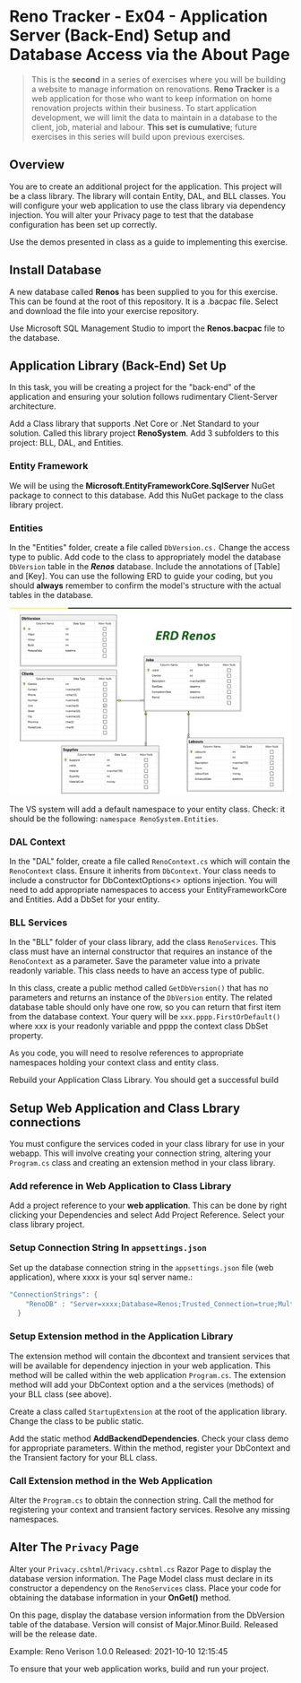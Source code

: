 # Reno Tracker - Ex04 - Application Server (Back-End) Setup and Database Access via the About Page

> This is the **second** in a series of exercises where you will be building a website to manage information on renovations. **Reno Tracker** is a web application for those who want to keep information on home renovation projects within their business. To start application development, we will limit the data to maintain in a database to the client, job, material and labour.
> **This set is cumulative**; future exercises in this series will build upon previous exercises.

## Overview

You are to create an additional project for the application. This project will be a class library. The library will contain Entity, DAL, and BLL classes. You will configure your web application to use the class library via dependency injection. You will alter your Privacy page to test that the database configuration has been set up correctly.

Use the demos presented in class as a guide to implementing this exercise.
## Install Database

A new database called **Renos** has been supplied to you for this exercise. This can be found at the root of this repository. It is a .bacpac file. Select and download the file into your exercise repository.

Use Microsoft SQL Management Studio to import the **Renos.bacpac** file to the database.

## Application Library (Back-End) Set Up

In this task, you will be creating a project for the "back-end" of the application and ensuring your solution follows rudimentary Client-Server architecture.

Add a Class library that supports .Net Core or .Net Standard to your solution. Called this library project **RenoSystem**. Add 3 subfolders to this project: BLL, DAL, and Entities.

### Entity Framework

We will be using the **Microsoft.EntityFrameworkCore.SqlServer** NuGet package to connect to this database. Add this NuGet package to the class library project.

### Entities

In the "Entities" folder, create a file called `DbVersion.cs.` Change the access type to public. Add code to the class to appropriately model the database `DbVersion` table in the ***Renos*** database. Include the annotations of [Table] and [Key]. You can use the following ERD to guide your coding, but you should **always** remember to confirm the model's structure with the actual tables in the database.

![ERD](./ERD_Renos.png)

The VS system will add a default namespace to your entity class. Check: it should be the following:  `namespace RenoSystem.Entities`. 

### DAL Context

In the "DAL" folder, create a file called `RenoContext.cs` which will contain the `RenoContext` class. Ensure it inherits from `DbContext`. Your class needs to include a constructor for DbContextOptions<> options injection. You will need to add appropriate namespaces to access your EntityFrameworkCore and Entities. Add a DbSet for your entity.

### BLL Services

In the "BLL" folder of your class library, add the class `RenoServices`. This class must have an internal constructor that requires an instance of the `RenoContext` as a parameter. Save the parameter value into a private readonly variable. This class needs to have an access type of public.

In this class, create a public method called `GetDbVersion()` that has no parameters and returns an instance of the `DbVersion` entity. The related database table should only have one row, so you can return that first item from the database context. Your query will be `xxx.pppp.FirstOrDefault()` where xxx is your readonly variable and pppp the context class DbSet property.

As you code, you will need to resolve references to appropriate namespaces holding your context class and entity class.

Rebuild your Application Class Library. You should get a successful build

## Setup Web Application and Class Lbrary connections

You must configure the services coded in your class library for use in your webapp. This will involve creating your connection string, altering your `Program.cs` class and creating an extension method in your class library.

### Add reference in Web Application to Class Library

Add a project reference to your **web application**. This can be done by right clicking your Dependencies and select Add Project Reference. Select your class library project.

### Setup Connection String In `appsettings.json` 

Set up the database connection string in the `appsettings.json` file (web application), where xxxx is your sql server name.:

```csharp
"ConnectionStrings": {
    "RenoDB" : "Server=xxxx;Database=Renos;Trusted_Connection=true;MultipleActiveResultSets=true"
  }
```
### Setup Extension method in the Application Library

The extension method will contain the dbcontext and transient services that will be available for dependency injection in your web application. This method will be called within the web application `Program.cs`. The extension method will add your DbContext option and a the services (methods) of your BLL class (see above).

Create a class called `StartupExtension` at the root of the application library. Change the class to be public static. 

Add the static method **AddBackendDependencies**. Check your class demo for appropriate parameters. Within the method, register your DbContext and the Transient factory for your BLL class. 

### Call Extension method in the Web Application

Alter the `Program.cs` to obtain the connection string. Call the method for registering your context and transient factory services. Resolve any missing namespaces. 
## Alter The `Privacy` Page

Alter your `Privacy.cshtml`/`Privacy.cshtml.cs` Razor Page to display the database version information. The Page Model class must declare in its constructor a dependency on the `RenoServices` class. Place your code for obtaining the database information in your **OnGet()** method. 

On this page, display the database version information from the DbVersion table of the database. Version will consist of Major.Minor.Build. Released will be the release date.

Example:   Reno Verison 1.0.0  Released: 2021-10-10 12:15:45

To ensure that your web application works, build and run your project.


